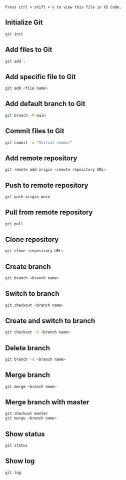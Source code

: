 `Press ctrl + shift + v to view this file in VS Code.`

## Initialize Git

```bash
git init
```

## Add files to Git

```bash
git add .
```

## Add specific file to Git

```bash
git add <file name>
```

## Add default branch to Git

```bash
git branch -M main
```

## Commit files to Git

```bash
git commit -m "Initial commit"
```

## Add remote repository

```bash
git remote add origin <remote repository URL>
```

## Push to remote repository

```bash
git push origin main
```

## Pull from remote repository

```bash
git pull
```

## Clone repository

```bash
git clone <repository URL>
```

## Create branch

```bash
git branch <branch name>
```

## Switch to branch

```bash
git checkout <branch name>
```

## Create and switch to branch

```bash
git checkout -b <branch name>
```

## Delete branch

```bash
git branch -d <branch name>
```

## Merge branch

```bash
git merge <branch name>
```

## Merge branch with master

```bash
git checkout master
git merge <branch name>
```

## Show status

```bash
git status
```

## Show log

```bash
git log
```
